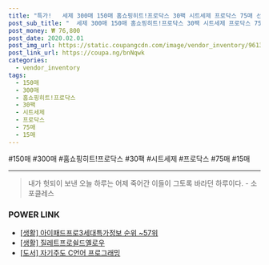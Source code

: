 ```yaml
--- 
title: "특가!   세제 300매 150매 홈쇼핑히트!프로닥스 30팩 시트세제 프로닥스 75매 선택 15매 최대4..." 
post_sub_title: "  세제 300매 150매 홈쇼핑히트!프로닥스 30팩 시트세제 프로닥스 75매 선택 15매 최대4년6개월사용" 
post_money: ₩ 76,800 
post_date: 2020.02.01 
post_img_url: https://static.coupangcdn.com/image/vendor_inventory/9613/3fa4d87ec9e888722459900ce5c5f9f867dc2f539d3c8a525fc6601f6e84.jpg 
post_link_url: https://coupa.ng/bnNqwk 
categories: 
  - vendor_inventory 
tags: 
  - 150매 
  - 300매 
  - 홈쇼핑히트!프로닥스 
  - 30팩 
  - 시트세제 
  - 프로닥스 
  - 75매 
  - 15매 
--- 
```

  #150매 #300매 #홈쇼핑히트!프로닥스 #30팩 #시트세제 #프로닥스 #75매 #15매 
<hr> 

> 내가 헛되이 보낸 오늘 하루는 어제 죽어간 이들이 그토록 바라던 하루이다. - 소포클레스 


### POWER LINK

* <a href="https://blog.naver.com/fasyy4321/221770937034" target="_blank"> [생활] 아이패드프로3세대특가정보 순위 ~57위</a>
* <a href="https://blog.naver.com/sakai111/221782951680" target="_blank"> [생활] 질레트프로쉴드옐로우 </a>
* <a href="https://blog.naver.com/santokki14/221781171705" target="_blank">[도서] 자기주도 C언어 프로그래밍</a>
